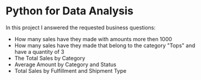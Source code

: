 # Python for Data Analysis
In this project I answered the requested business questions: 
- How many sales have they made with amounts more then 1000 
- How many sales have they made that belong to the category "Tops"  and have a quantity of 3 
- The Total Sales by Category 
- Average Amount by Category and Status 
- Total Sales by Fulfillment and Shipment Type
